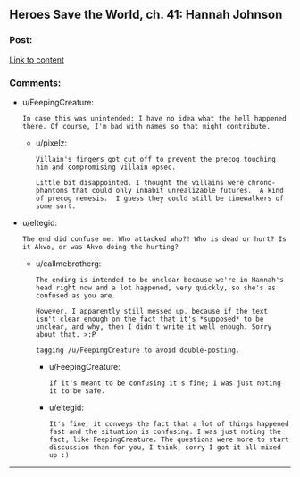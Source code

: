## Heroes Save the World, ch. 41: Hannah Johnson

### Post:

[Link to content](https://heroessavetheworld.wordpress.com/2017/01/31/sharp-as-sword-blades-ch-2-hannah-johnson/)

### Comments:

- u/FeepingCreature:
  ```
  In case this was unintended: I have no idea what the hell happened there. Of course, I'm bad with names so that might contribute.
  ```

  - u/pixelz:
    ```
    Villain's fingers got cut off to prevent the precog touching him and compromising villain opsec.

    Little bit disappointed. I thought the villains were chrono-phantoms that could only inhabit unrealizable futures.  A kind of precog nemesis.  I guess they could still be timewalkers of some sort.
    ```

- u/eltegid:
  ```
  The end did confuse me. Who attacked who?! Who is dead or hurt? Is it Akvo, or was Akvo doing the hurting?
  ```

  - u/callmebrotherg:
    ```
    The ending is intended to be unclear because we're in Hannah's head right now and a lot happened, very quickly, so she's as confused as you are. 

    However, I apparently still messed up, because if the text isn't clear enough on the fact that it's *supposed* to be unclear, and why, then I didn't write it well enough. Sorry about that. >:P

    tagging /u/FeepingCreature to avoid double-posting.
    ```

    - u/FeepingCreature:
      ```
      If it's meant to be confusing it's fine; I was just noting it to be safe.
      ```

    - u/eltegid:
      ```
      It's fine, it conveys the fact that a lot of things happened fast and the situation is confusing. I was just noting the fact, like FeepingCreature. The questions were more to start discussion than for you, I think, sorry I got it all mixed up :)
      ```

---

